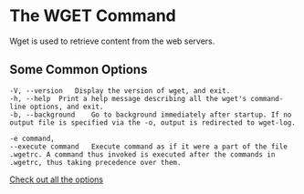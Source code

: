 # The WGET Command

Wget is used to retrieve content from the web servers.

## Some Common Options

```
-V, --version	Display the version of wget, and exit.
-h, --help	Print a help message describing all the wget's command-line options, and exit.
-b, --background	Go to background immediately after startup. If no output file is specified via the -o, output is redirected to wget-log.

-e command,
--execute command	Execute command as if it were a part of the file .wgetrc. A command thus invoked is executed after the commands in .wgetrc, thus taking precedence over them.
```

[Check out all the options](https://linux.die.net/man/1/wget)
